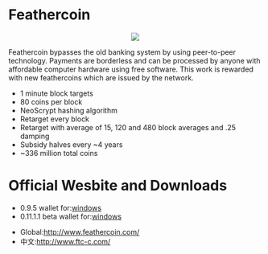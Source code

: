 <h1>Feathercoin</h1>

<p><center><img src="http://www.ftc-c.com/pack4/F2_240.jpg"></center></p>
<p>Feathercoin bypasses the old banking system by using peer-to-peer technology. Payments are borderless and can be processed by anyone with affordable computer hardware using free software. This work is rewarded with new feathercoins which are issued by the network. </p>

<ul>
<li>1 minute block targets</li>
<li>80 coins per block</li>
<li>NeoScrypt hashing algorithm</li>
<li>Retarget every block</li>
<li>Retarget with average of 15, 120 and 480 block averages and .25 damping</li>
<li>Subsidy halves every ~4 years</li>
<li>~336 million total coins</li>
</ul>

<h1>Official Wesbite and Downloads</h1>
<p>
<ul>
<li>0.9.5 wallet for:<a href="http://www.ftc-c.com/pack3/feathercoin-qt.rar/">windows</a></li>
<li>0.11.1.1 beta wallet for:<a href="http://www.ftc-c.com/pack4/feathercoin-setup.exe/">windows</a></li>
</ul>
</p>

<p>
<ul>
<li>Global:<a href="http://www.feathercoin.com/">http://www.feathercoin.com/</a></li>
<li>中文:<a href="http://www.ftc-c.com/">http://www.ftc-c.com/</a>
</ul>
</p>